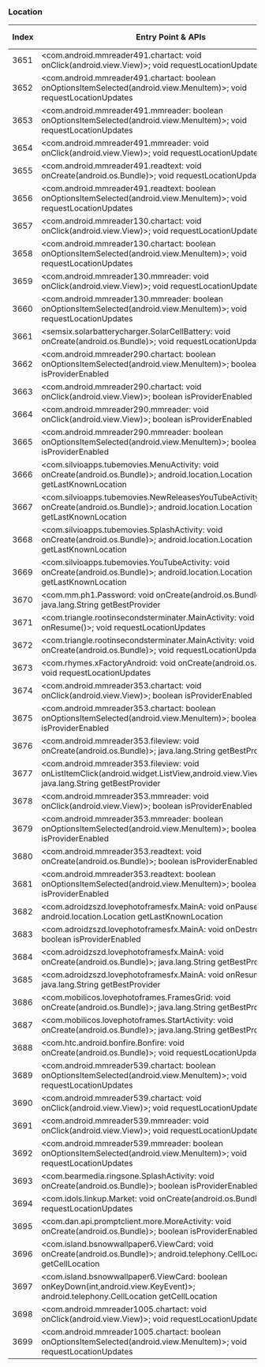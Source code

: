 ### Location
| Index | Entry Point & APIs | Screen shot | Resource id | Label |
| ------------- | ------------- | ------------- |-------------|-------------|
| 3651 | <com.android.mmreader491.chartact: void onClick(android.view.View)>; void requestLocationUpdates | ![](D:\COSMOS\output\py\Drebin\VirusShare_Android_20130506\VirusShare_d0b2454e18022a8bc4e1643061b6c363\com.android.mmreader491.chartact.png) |  | |
| 3652 | <com.android.mmreader491.chartact: boolean onOptionsItemSelected(android.view.MenuItem)>; void requestLocationUpdates | ![](D:\COSMOS\output\py\Drebin\VirusShare_Android_20130506\VirusShare_d0b2454e18022a8bc4e1643061b6c363\com.android.mmreader491.chartact.png) |  | |
| 3653 | <com.android.mmreader491.mmreader: boolean onOptionsItemSelected(android.view.MenuItem)>; void requestLocationUpdates | ![](D:\COSMOS\output\py\Drebin\VirusShare_Android_20130506\VirusShare_d0b2454e18022a8bc4e1643061b6c363\com.android.mmreader491.mmreader.png) |  | |
| 3654 | <com.android.mmreader491.mmreader: void onClick(android.view.View)>; void requestLocationUpdates | ![](D:\COSMOS\output\py\Drebin\VirusShare_Android_20130506\VirusShare_d0b2454e18022a8bc4e1643061b6c363\com.android.mmreader491.mmreader.png) |  | |
| 3655 | <com.android.mmreader491.readtext: void onCreate(android.os.Bundle)>; void requestLocationUpdates | ![](D:\COSMOS\output\py\Drebin\VirusShare_Android_20130506\VirusShare_d0b2454e18022a8bc4e1643061b6c363\com.android.mmreader491.readtext.png) |  | |
| 3656 | <com.android.mmreader491.readtext: boolean onOptionsItemSelected(android.view.MenuItem)>; void requestLocationUpdates | ![](D:\COSMOS\output\py\Drebin\VirusShare_Android_20130506\VirusShare_d0b2454e18022a8bc4e1643061b6c363\com.android.mmreader491.readtext.png) |  | |
| 3657 | <com.android.mmreader130.chartact: void onClick(android.view.View)>; void requestLocationUpdates | ![](D:\COSMOS\output\py\Drebin\VirusShare_Android_20130506\VirusShare_d0db96043e0eeedf92e4be230319fdf7\com.android.mmreader130.chartact.png) |  | |
| 3658 | <com.android.mmreader130.chartact: boolean onOptionsItemSelected(android.view.MenuItem)>; void requestLocationUpdates | ![](D:\COSMOS\output\py\Drebin\VirusShare_Android_20130506\VirusShare_d0db96043e0eeedf92e4be230319fdf7\com.android.mmreader130.chartact.png) |  | |
| 3659 | <com.android.mmreader130.mmreader: void onClick(android.view.View)>; void requestLocationUpdates | ![](D:\COSMOS\output\py\Drebin\VirusShare_Android_20130506\VirusShare_d0db96043e0eeedf92e4be230319fdf7\com.android.mmreader130.mmreader.png) |  | |
| 3660 | <com.android.mmreader130.mmreader: boolean onOptionsItemSelected(android.view.MenuItem)>; void requestLocationUpdates | ![](D:\COSMOS\output\py\Drebin\VirusShare_Android_20130506\VirusShare_d0db96043e0eeedf92e4be230319fdf7\com.android.mmreader130.mmreader.png) |  | |
| 3661 | <semsix.solarbatterycharger.SolarCellBattery: void onCreate(android.os.Bundle)>; void requestLocationUpdates | ![](D:\COSMOS\output\py\Drebin\VirusShare_Android_20130506\VirusShare_d118fcc7f3dff6b7c29cf7f20fbd7e62\semsix.solarbatterycharger.SolarCellBattery.png) |  | |
| 3662 | <com.android.mmreader290.chartact: boolean onOptionsItemSelected(android.view.MenuItem)>; boolean isProviderEnabled | ![](D:\COSMOS\output\py\Drebin\VirusShare_Android_20130506\VirusShare_d14721f8b96f12e59c1ece6f4a7fa37b\com.android.mmreader290.chartact.png) |  | |
| 3663 | <com.android.mmreader290.chartact: void onClick(android.view.View)>; boolean isProviderEnabled | ![](D:\COSMOS\output\py\Drebin\VirusShare_Android_20130506\VirusShare_d14721f8b96f12e59c1ece6f4a7fa37b\com.android.mmreader290.chartact.png) |  | |
| 3664 | <com.android.mmreader290.mmreader: void onClick(android.view.View)>; boolean isProviderEnabled | ![](D:\COSMOS\output\py\Drebin\VirusShare_Android_20130506\VirusShare_d14721f8b96f12e59c1ece6f4a7fa37b\com.android.mmreader290.mmreader.png) |  | |
| 3665 | <com.android.mmreader290.mmreader: boolean onOptionsItemSelected(android.view.MenuItem)>; boolean isProviderEnabled | ![](D:\COSMOS\output\py\Drebin\VirusShare_Android_20130506\VirusShare_d14721f8b96f12e59c1ece6f4a7fa37b\com.android.mmreader290.mmreader.png) |  | |
| 3666 | <com.silvioapps.tubemovies.MenuActivity: void onCreate(android.os.Bundle)>; android.location.Location getLastKnownLocation | ![](D:\COSMOS\output\py\Drebin\VirusShare_Android_20130506\VirusShare_d14f0a53ae3ea9893cd593ddbfa0c399\com.silvioapps.tubemovies.MenuActivity.png) |  | |
| 3667 | <com.silvioapps.tubemovies.NewReleasesYouTubeActivity: void onCreate(android.os.Bundle)>; android.location.Location getLastKnownLocation | ![](D:\COSMOS\output\py\Drebin\VirusShare_Android_20130506\VirusShare_d14f0a53ae3ea9893cd593ddbfa0c399\com.silvioapps.tubemovies.NewReleasesYouTubeActivity.png) |  | |
| 3668 | <com.silvioapps.tubemovies.SplashActivity: void onCreate(android.os.Bundle)>; android.location.Location getLastKnownLocation | ![](D:\COSMOS\output\py\Drebin\VirusShare_Android_20130506\VirusShare_d14f0a53ae3ea9893cd593ddbfa0c399\com.silvioapps.tubemovies.SplashActivity.png) |  | |
| 3669 | <com.silvioapps.tubemovies.YouTubeActivity: void onCreate(android.os.Bundle)>; android.location.Location getLastKnownLocation | ![](D:\COSMOS\output\py\Drebin\VirusShare_Android_20130506\VirusShare_d14f0a53ae3ea9893cd593ddbfa0c399\com.silvioapps.tubemovies.YouTubeActivity.png) |  | |
| 3670 | <com.mm.ph1.Password: void onCreate(android.os.Bundle)>; java.lang.String getBestProvider | ![](D:\COSMOS\output\py\Drebin\VirusShare_Android_20130506\VirusShare_d1ad5f9e486e17154188a5eccb283b08\com.mm.ph1.Password.png) |  | |
| 3671 | <com.triangle.rootinsecondsterminater.MainActivity: void onResume()>; void requestLocationUpdates | ![](D:\COSMOS\output\py\Drebin\VirusShare_Android_20130506\VirusShare_d29d3e013b2eea50bcfe7146310601ab\com.triangle.rootinsecondsterminater.MainActivity.png) |  | |
| 3672 | <com.triangle.rootinsecondsterminater.MainActivity: void onCreate(android.os.Bundle)>; void requestLocationUpdates | ![](D:\COSMOS\output\py\Drebin\VirusShare_Android_20130506\VirusShare_d29d3e013b2eea50bcfe7146310601ab\com.triangle.rootinsecondsterminater.MainActivity.png) |  | |
| 3673 | <com.rhymes.xFactoryAndroid: void onCreate(android.os.Bundle)>; void requestLocationUpdates | ![](D:\COSMOS\output\py\Drebin\VirusShare_Android_20130506\VirusShare_d29f90a7248fe4e86b494b6affc3ec6f\com.rhymes.xFactoryAndroid.png) |  | |
| 3674 | <com.android.mmreader353.chartact: void onClick(android.view.View)>; boolean isProviderEnabled | ![](D:\COSMOS\output\py\Drebin\VirusShare_Android_20130506\VirusShare_f8362950facacdf67ee4b65f438bc69c\com.android.mmreader353.chartact.png) |  | |
| 3675 | <com.android.mmreader353.chartact: boolean onOptionsItemSelected(android.view.MenuItem)>; boolean isProviderEnabled | ![](D:\COSMOS\output\py\Drebin\VirusShare_Android_20130506\VirusShare_f8362950facacdf67ee4b65f438bc69c\com.android.mmreader353.chartact.png) |  | |
| 3676 | <com.android.mmreader353.fileview: void onCreate(android.os.Bundle)>; java.lang.String getBestProvider | ![](D:\COSMOS\output\py\Drebin\VirusShare_Android_20130506\VirusShare_d2a7ad91020bb1b1b901a07cb4fc8e28\com.android.mmreader353.fileview.png) |  | |
| 3677 | <com.android.mmreader353.fileview: void onListItemClick(android.widget.ListView,android.view.View,int,long)>; java.lang.String getBestProvider | ![](D:\COSMOS\output\py\Drebin\VirusShare_Android_20130506\VirusShare_d2a7ad91020bb1b1b901a07cb4fc8e28\com.android.mmreader353.fileview.png) |  | |
| 3678 | <com.android.mmreader353.mmreader: void onClick(android.view.View)>; boolean isProviderEnabled | ![](D:\COSMOS\output\py\Drebin\VirusShare_Android_20130506\VirusShare_f8362950facacdf67ee4b65f438bc69c\com.android.mmreader353.mmreader.png) |  | |
| 3679 | <com.android.mmreader353.mmreader: boolean onOptionsItemSelected(android.view.MenuItem)>; boolean isProviderEnabled | ![](D:\COSMOS\output\py\Drebin\VirusShare_Android_20130506\VirusShare_f8362950facacdf67ee4b65f438bc69c\com.android.mmreader353.mmreader.png) |  | |
| 3680 | <com.android.mmreader353.readtext: void onCreate(android.os.Bundle)>; boolean isProviderEnabled | ![](D:\COSMOS\output\py\Drebin\VirusShare_Android_20130506\VirusShare_d2a7ad91020bb1b1b901a07cb4fc8e28\com.android.mmreader353.readtext.png) |  | |
| 3681 | <com.android.mmreader353.readtext: boolean onOptionsItemSelected(android.view.MenuItem)>; boolean isProviderEnabled | ![](D:\COSMOS\output\py\Drebin\VirusShare_Android_20130506\VirusShare_d2a7ad91020bb1b1b901a07cb4fc8e28\com.android.mmreader353.readtext.png) |  | |
| 3682 | <com.adroidzszd.lovephotoframesfx.MainA: void onPause()>; android.location.Location getLastKnownLocation | ![](D:\COSMOS\output\py\Drebin\VirusShare_Android_20130506\VirusShare_d2ada5e1288aafb1d4ec4c1dee66c350\com.adroidzszd.lovephotoframesfx.MainA.png) |  | |
| 3683 | <com.adroidzszd.lovephotoframesfx.MainA: void onDestroy()>; boolean isProviderEnabled | ![](D:\COSMOS\output\py\Drebin\VirusShare_Android_20130506\VirusShare_d2ada5e1288aafb1d4ec4c1dee66c350\com.adroidzszd.lovephotoframesfx.MainA.png) |  | |
| 3684 | <com.adroidzszd.lovephotoframesfx.MainA: void onCreate(android.os.Bundle)>; java.lang.String getBestProvider | ![](D:\COSMOS\output\py\Drebin\VirusShare_Android_20130506\VirusShare_d2ada5e1288aafb1d4ec4c1dee66c350\com.adroidzszd.lovephotoframesfx.MainA.png) |  | |
| 3685 | <com.adroidzszd.lovephotoframesfx.MainA: void onResume()>; java.lang.String getBestProvider | ![](D:\COSMOS\output\py\Drebin\VirusShare_Android_20130506\VirusShare_d2ada5e1288aafb1d4ec4c1dee66c350\com.adroidzszd.lovephotoframesfx.MainA.png) |  | |
| 3686 | <com.mobilicos.lovephotoframes.FramesGrid: void onCreate(android.os.Bundle)>; java.lang.String getBestProvider | ![](D:\COSMOS\output\py\Drebin\VirusShare_Android_20130506\VirusShare_d2ada5e1288aafb1d4ec4c1dee66c350\com.mobilicos.lovephotoframes.FramesGrid.png) |  | |
| 3687 | <com.mobilicos.lovephotoframes.StartActivity: void onCreate(android.os.Bundle)>; java.lang.String getBestProvider | ![](D:\COSMOS\output\py\Drebin\VirusShare_Android_20130506\VirusShare_d2ada5e1288aafb1d4ec4c1dee66c350\com.mobilicos.lovephotoframes.StartActivity.png) |  | |
| 3688 | <com.htc.android.bonfire.Bonfire: void onCreate(android.os.Bundle)>; void requestLocationUpdates | ![](D:\COSMOS\output\py\Drebin\VirusShare_Android_20130506\VirusShare_d2c6bd6a56cf23a00fb34f261ed3608d\com.htc.android.bonfire.Bonfire.png) |  | |
| 3689 | <com.android.mmreader539.chartact: boolean onOptionsItemSelected(android.view.MenuItem)>; void requestLocationUpdates | ![](D:\COSMOS\output\py\Drebin\VirusShare_Android_20130506\VirusShare_d2dadbf55fa703ec4743c24ad763847a\com.android.mmreader539.chartact.png) |  | |
| 3690 | <com.android.mmreader539.chartact: void onClick(android.view.View)>; void requestLocationUpdates | ![](D:\COSMOS\output\py\Drebin\VirusShare_Android_20130506\VirusShare_d2dadbf55fa703ec4743c24ad763847a\com.android.mmreader539.chartact.png) |  | |
| 3691 | <com.android.mmreader539.mmreader: void onClick(android.view.View)>; void requestLocationUpdates | ![](D:\COSMOS\output\py\Drebin\VirusShare_Android_20130506\VirusShare_d2dadbf55fa703ec4743c24ad763847a\com.android.mmreader539.mmreader.png) |  | |
| 3692 | <com.android.mmreader539.mmreader: boolean onOptionsItemSelected(android.view.MenuItem)>; void requestLocationUpdates | ![](D:\COSMOS\output\py\Drebin\VirusShare_Android_20130506\VirusShare_d2dadbf55fa703ec4743c24ad763847a\com.android.mmreader539.mmreader.png) |  | |
| 3693 | <com.bearmedia.ringsone.SplashActivity: void onCreate(android.os.Bundle)>; boolean isProviderEnabled | ![](D:\COSMOS\output\py\Drebin\VirusShare_Android_20130506\VirusShare_d2e525a9d8aa5ed399056e61c2eed8e8\com.bearmedia.ringsone.SplashActivity.png) |  | |
| 3694 | <com.idols.linkup.Market: void onCreate(android.os.Bundle)>; void requestLocationUpdates | ![](D:\COSMOS\output\py\Drebin\VirusShare_Android_20130506\VirusShare_d8d985ecbc2ef2ba4dde075ac9a3692f\com.idols.linkup.Market.png) |  | |
| 3695 | <com.dan.api.promptclient.more.MoreActivity: void onCreate(android.os.Bundle)>; boolean isProviderEnabled | ![](D:\COSMOS\output\py\Drebin\VirusShare_Android_20130506\VirusShare_d36fbb0c272261a3fefe5b4c830e96a7\com.dan.api.promptclient.more.MoreActivity.png) |  | |
| 3696 | <com.island.bsnowwallpaper6.ViewCard: void onCreate(android.os.Bundle)>; android.telephony.CellLocation getCellLocation | ![](D:\COSMOS\output\py\Drebin\VirusShare_Android_20130506\VirusShare_d371d4e96130b82668d3ea0a346f0363\com.island.bsnowwallpaper6.ViewCard.png) |  | |
| 3697 | <com.island.bsnowwallpaper6.ViewCard: boolean onKeyDown(int,android.view.KeyEvent)>; android.telephony.CellLocation getCellLocation | ![](D:\COSMOS\output\py\Drebin\VirusShare_Android_20130506\VirusShare_d371d4e96130b82668d3ea0a346f0363\com.island.bsnowwallpaper6.ViewCard.png) |  | |
| 3698 | <com.android.mmreader1005.chartact: void onClick(android.view.View)>; void requestLocationUpdates | ![](D:\COSMOS\output\py\Drebin\VirusShare_Android_20130506\VirusShare_d3afc32a725de65cf034590531501345\com.android.mmreader1005.chartact.png) |  | |
| 3699 | <com.android.mmreader1005.chartact: boolean onOptionsItemSelected(android.view.MenuItem)>; void requestLocationUpdates | ![](D:\COSMOS\output\py\Drebin\VirusShare_Android_20130506\VirusShare_d3afc32a725de65cf034590531501345\com.android.mmreader1005.chartact.png) |  | |

